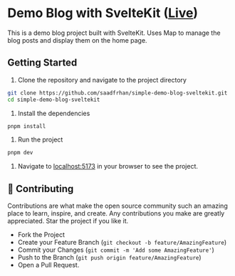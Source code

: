 # Demo Blog with SvelteKit ([Live](https://simple-demo-blog-sveltekit.vercel.app/))

This is a demo blog project built with SvelteKit. Uses Map to manage the blog posts and display them on the home page.

## Getting Started

1. Clone the repository and navigate to the project directory

```bash
git clone https://github.com/saadfrhan/simple-demo-blog-sveltekit.git
cd simple-demo-blog-sveltekit
```

1. Install the dependencies

```bash
pnpm install
```

1. Run the project

```bash
pnpm dev
```

1. Navigate to [localhost:5173](http://localhost:5173) in your browser to see the project.

## 🤝 Contributing

Contributions are what make the open source community such an amazing place to learn, inspire, and create. Any contributions you make are greatly appreciated. Star the project if you like it.

- Fork the Project
- Create your Feature Branch (`git checkout -b feature/AmazingFeature`)
- Commit your Changes (`git commit -m 'Add some AmazingFeature'`)
- Push to the Branch (`git push origin feature/AmazingFeature`)
- Open a Pull Request.
